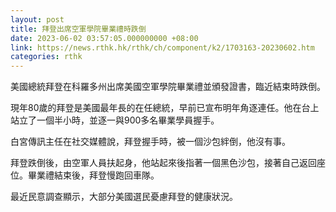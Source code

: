 ```yaml
---
layout: post
title: 拜登出席空軍學院畢業禮時跌倒
date: 2023-06-02 03:57:05.000000000 +08:00
link: https://news.rthk.hk/rthk/ch/component/k2/1703163-20230602.htm
categories: rthk
---
```


美國總統拜登在科羅多州出席美國空軍學院畢業禮並頒發證書，臨近結束時跌倒。

現年80歲的拜登是美國最年長的在任總統，早前已宣布明年角逐連任。他在台上站立了一個半小時，並逐一與900多名畢業學員握手。

白宮傳訊主任在社交媒體說，拜登握手時，被一個沙包絆倒，他沒有事。

拜登跌倒後，由空軍人員扶起身，他站起來後指著一個黑色沙包，接著自己返回座位。畢業禮結束後，拜登慢跑回車隊。

最近民意調查顯示，大部分美國選民憂慮拜登的健康狀況。
